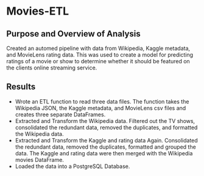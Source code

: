 # Movies-ETL
## Purpose and Overview of Analysis
Created an automed pipeline with data from Wikipedia, Kaggle metadata, and MovieLens rating data. This was used to create a model for predicting ratings of a movie or show to determine whether it should be featured on the clients online streaming service.
## Results
- Wrote an ETL function to read three data files. The function takes the Wikipedia JSON, the Kaggle metadata, and MovieLens csv files and creates three separate DataFrames.
- Extracted and Transform the Wikipedia data. Filtered out the TV shows, consolidated the redundant data, removed the duplicates, and formatted the Wikipedia data.
- Extracted and Transform the Kaggle and rating data Again. Consolidated the redundant data, removed the duplicates, formatted and grouped the data. The Kaggle and rating data were then merged with the Wikipedia movies DataFrame.
- Loaded the data into a PostgreSQL Database.
